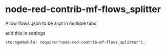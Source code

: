 # node-red-contrib-mf-flows_splitter
Allow flows .json to be slipt in multiple tabs


add this in settings
```
storageModule: require("node-red-contrib-mf-flows_splitter"), 
```

